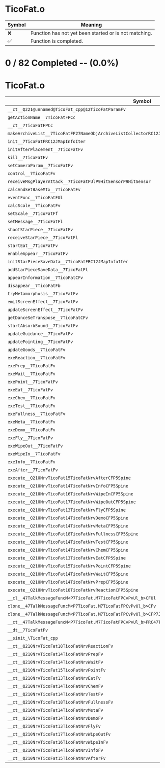 # TicoFat.o
| Symbol | Meaning 
| ------------- | ------------- 
| :x: | Function has not yet been started or is not matching. 
| :white_check_mark: | Function is completed. 


# 0 / 82 Completed -- (0.0%)
# TicoFat.o
| Symbol | Decompiled? |
| ------------- | ------------- |
| `__ct__Q221@unnamed@TicoFat_cpp@12TicoFatParamFv` | :x: |
| `getActionName__7TicoFatFPCc` | :x: |
| `__ct__7TicoFatFPCc` | :x: |
| `makeArchiveList__7TicoFatFP27NameObjArchiveListCollectorRC12JMapInfoIter` | :x: |
| `init__7TicoFatFRC12JMapInfoIter` | :x: |
| `initAfterPlacement__7TicoFatFv` | :x: |
| `kill__7TicoFatFv` | :x: |
| `setCameraParam__7TicoFatFv` | :x: |
| `control__7TicoFatFv` | :x: |
| `receiveMsgPlayerAttack__7TicoFatFUlP9HitSensorP9HitSensor` | :x: |
| `calcAndSetBaseMtx__7TicoFatFv` | :x: |
| `eventFunc__7TicoFatFUl` | :x: |
| `calcScale__7TicoFatFv` | :x: |
| `setScale__7TicoFatFf` | :x: |
| `setMessage__7TicoFatFl` | :x: |
| `shootStarPiece__7TicoFatFv` | :x: |
| `receiveStarPiece__7TicoFatFl` | :x: |
| `startEat__7TicoFatFv` | :x: |
| `enableAppear__7TicoFatFv` | :x: |
| `initStarPieceSaveData__7TicoFatFRC12JMapInfoIter` | :x: |
| `addStarPieceSaveData__7TicoFatFl` | :x: |
| `appearInformation__7TicoFatCFv` | :x: |
| `disappear__7TicoFatFb` | :x: |
| `tryMetamorphosis__7TicoFatFv` | :x: |
| `emitScreenEffect__7TicoFatFv` | :x: |
| `updateScreenEffect__7TicoFatFv` | :x: |
| `getDanceSeTranspose__7TicoFatCFv` | :x: |
| `startAbsorbSound__7TicoFatFv` | :x: |
| `updateGuidance__7TicoFatFv` | :x: |
| `updatePointing__7TicoFatFv` | :x: |
| `updateGoods__7TicoFatFv` | :x: |
| `exeReaction__7TicoFatFv` | :x: |
| `exePrep__7TicoFatFv` | :x: |
| `exeWait__7TicoFatFv` | :x: |
| `exePoint__7TicoFatFv` | :x: |
| `exeEat__7TicoFatFv` | :x: |
| `exeChem__7TicoFatFv` | :x: |
| `exeTest__7TicoFatFv` | :x: |
| `exeFullness__7TicoFatFv` | :x: |
| `exeMeta__7TicoFatFv` | :x: |
| `exeDemo__7TicoFatFv` | :x: |
| `exeFly__7TicoFatFv` | :x: |
| `exeWipeOut__7TicoFatFv` | :x: |
| `exeWipeIn__7TicoFatFv` | :x: |
| `exeInfo__7TicoFatFv` | :x: |
| `exeAfter__7TicoFatFv` | :x: |
| `execute__Q210NrvTicoFat15TicoFatNrvAfterCFP5Spine` | :x: |
| `execute__Q210NrvTicoFat14TicoFatNrvInfoCFP5Spine` | :x: |
| `execute__Q210NrvTicoFat16TicoFatNrvWipeInCFP5Spine` | :x: |
| `execute__Q210NrvTicoFat17TicoFatNrvWipeOutCFP5Spine` | :x: |
| `execute__Q210NrvTicoFat13TicoFatNrvFlyCFP5Spine` | :x: |
| `execute__Q210NrvTicoFat14TicoFatNrvDemoCFP5Spine` | :x: |
| `execute__Q210NrvTicoFat14TicoFatNrvMetaCFP5Spine` | :x: |
| `execute__Q210NrvTicoFat18TicoFatNrvFullnessCFP5Spine` | :x: |
| `execute__Q210NrvTicoFat14TicoFatNrvTestCFP5Spine` | :x: |
| `execute__Q210NrvTicoFat14TicoFatNrvChemCFP5Spine` | :x: |
| `execute__Q210NrvTicoFat13TicoFatNrvEatCFP5Spine` | :x: |
| `execute__Q210NrvTicoFat15TicoFatNrvPointCFP5Spine` | :x: |
| `execute__Q210NrvTicoFat14TicoFatNrvWaitCFP5Spine` | :x: |
| `execute__Q210NrvTicoFat14TicoFatNrvPrepCFP5Spine` | :x: |
| `execute__Q210NrvTicoFat18TicoFatNrvReactionCFP5Spine` | :x: |
| `__cl__47TalkMessageFuncM<P7TicoFat,M7TicoFatFPCvPvUl_b>CFUl` | :x: |
| `clone__47TalkMessageFuncM<P7TicoFat,M7TicoFatFPCvPvUl_b>CFv` | :x: |
| `clone__47TalkMessageFuncM<P7TicoFat,M7TicoFatFPCvPvUl_b>CFP7JKRHeap` | :x: |
| `__ct__47TalkMessageFuncM<P7TicoFat,M7TicoFatFPCvPvUl_b>FRC47TalkMessageFuncM<P7TicoFat,M7TicoFatFPCvPvUl_b>` | :x: |
| `__dt__7TicoFatFv` | :x: |
| `__sinit_\TicoFat_cpp` | :x: |
| `__ct__Q210NrvTicoFat18TicoFatNrvReactionFv` | :x: |
| `__ct__Q210NrvTicoFat14TicoFatNrvPrepFv` | :x: |
| `__ct__Q210NrvTicoFat14TicoFatNrvWaitFv` | :x: |
| `__ct__Q210NrvTicoFat15TicoFatNrvPointFv` | :x: |
| `__ct__Q210NrvTicoFat13TicoFatNrvEatFv` | :x: |
| `__ct__Q210NrvTicoFat14TicoFatNrvChemFv` | :x: |
| `__ct__Q210NrvTicoFat14TicoFatNrvTestFv` | :x: |
| `__ct__Q210NrvTicoFat18TicoFatNrvFullnessFv` | :x: |
| `__ct__Q210NrvTicoFat14TicoFatNrvMetaFv` | :x: |
| `__ct__Q210NrvTicoFat14TicoFatNrvDemoFv` | :x: |
| `__ct__Q210NrvTicoFat13TicoFatNrvFlyFv` | :x: |
| `__ct__Q210NrvTicoFat17TicoFatNrvWipeOutFv` | :x: |
| `__ct__Q210NrvTicoFat16TicoFatNrvWipeInFv` | :x: |
| `__ct__Q210NrvTicoFat14TicoFatNrvInfoFv` | :x: |
| `__ct__Q210NrvTicoFat15TicoFatNrvAfterFv` | :x: |
